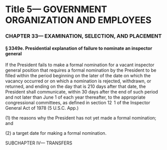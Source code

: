 
# Title 5— GOVERNMENT ORGANIZATION AND EMPLOYEES
### CHAPTER 33— EXAMINATION, SELECTION, AND PLACEMENT
#### § 3349e. Presidential explanation of failure to nominate an inspector general

If the President fails to make a formal nomination for a vacant inspector general position that requires a formal nomination by the President to be filled within the period beginning on the later of the date on which the vacancy occurred or on which a nomination is rejected, withdrawn, or returned, and ending on the day that is 210 days after that date, the President shall communicate, within 30 days after the end of such period and not later than June 1 of each year thereafter, to the appropriate congressional committees, as defined in section 12  1 of the Inspector General Act of 1978 (5 U.S.C. App.)

(1) the reasons why the President has not yet made a formal nomination; and

(2) a target date for making a formal nomination.

SUBCHAPTER IV— TRANSFERS
